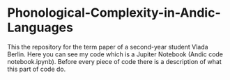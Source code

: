# Phonological-Complexity-in-Andic-Languages
This the repository for the term paper of a second-year student Vlada Berlin.
Here you can see my code which is a Jupiter Notebook (Andic code notebook.ipynb). Before every piece of code there is a description of what this part of code do.

